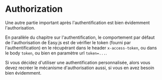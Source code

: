 # Authorization

Une autre partie important après l'authentification est bien évidemment l'authorisation.

En parallèle du chapitre sur l'authentification, le comportement par défaut de l'authorisation de Easy.js est de vérifier le token (fourni par l'authentification) en le récupérant dans le header `x-access-token`, ou dans le body `token`, ou bien en paramètre url `token=...`.

Si vous décidez d'utiliser une authentification personnalisée, alors vous devez recréer le mécanisme d'authorisation aussi, si vous en avez besoin bien évidemment.